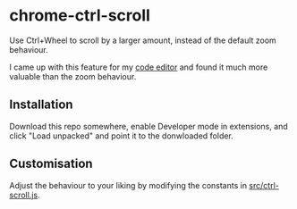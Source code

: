# chrome-ctrl-scroll

Use Ctrl+Wheel to scroll by a larger amount, instead of the default zoom behaviour.

I came up with this feature for my [code editor](//github.com/gushogg-blake/edita) and found it much more valuable than the zoom behaviour.

## Installation

Download this repo somewhere, enable Developer mode in extensions, and click "Load unpacked" and point it to the donwloaded folder.

## Customisation

Adjust the behaviour to your liking by modifying the constants in [src/ctrl-scroll.js](./src/ctrl-scroll.js).
